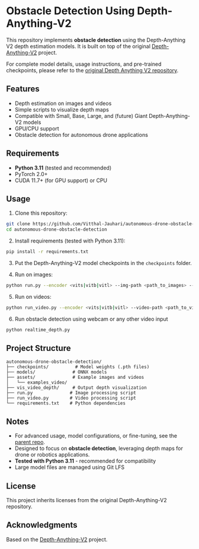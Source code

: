 
# Obstacle Detection Using Depth-Anything-V2

This repository implements **obstacle detection** using the Depth-Anything V2 depth estimation models. It is built on top of the original [Depth-Anything-V2](https://github.com/DepthAnything/Depth-Anything-V2) project.  

For complete model details, usage instructions, and pre-trained checkpoints, please refer to the [original Depth Anything V2 repository](https://github.com/DepthAnything/Depth-Anything-V2).

## Features

- Depth estimation on images and videos
- Simple scripts to visualize depth maps
- Compatible with Small, Base, Large, and (future) Giant Depth-Anything-V2 models
- GPU/CPU support
- Obstacle detection for autonomous drone applications

## Requirements

- **Python 3.11** (tested and recommended)
- PyTorch 2.0+
- CUDA 11.7+ (for GPU support) or CPU

## Usage

1. Clone this repository:  
```bash
git clone https://github.com/Vitthal-Jauhari/autonomous-drone-obstacle-detection.git
cd autonomous-drone-obstacle-detection
```

2. Install requirements (tested with Python 3.11):  
```bash
pip install -r requirements.txt
```

3. Put the Depth-Anything-V2 model checkpoints in the `checkpoints` folder.  

4. Run on images:  
```bash
python run.py --encoder <vits|vitb|vitl> --img-path <path_to_images> --outdir <output_folder>
```

5. Run on videos:  
```bash
python run_video.py --encoder <vits|vitb|vitl> --video-path <path_to_video> --outdir <output_folder>
```

6. Run obstacle detection using webcam or any other video input
```bash
python realtime_depth.py
```

## Project Structure

```
autonomous-drone-obstacle-detection/
├── checkpoints/          # Model weights (.pth files)
├── models/              # ONNX models
├── assets/              # Example images and videos
│   └── examples_video/
├── vis_video_depth/     # Output depth visualization
├── run.py              # Image processing script
├── run_video.py        # Video processing script
└── requirements.txt    # Python dependencies
```

## Notes

- For advanced usage, model configurations, or fine-tuning, see the [parent repo](https://github.com/DepthAnything/Depth-Anything-V2).  
- Designed to focus on **obstacle detection**, leveraging depth maps for drone or robotics applications.
- **Tested with Python 3.11** - recommended for compatibility
- Large model files are managed using Git LFS

## License

This project inherits licenses from the original Depth-Anything-V2 repository.

## Acknowledgments

Based on the [Depth-Anything-V2](https://github.com/DepthAnything/Depth-Anything-V2) project.
